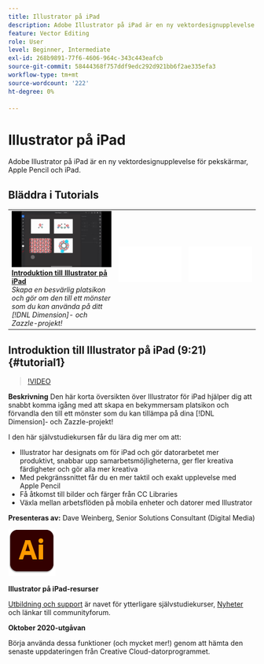 ```yaml
---
title: Illustrator på iPad
description: Adobe Illustrator på iPad är en ny vektordesignupplevelse för pekskärmar, Apple Pencil och iPad
feature: Vector Editing
role: User
level: Beginner, Intermediate
exl-id: 268b9891-77f6-4606-964c-343c443eafcb
source-git-commit: 58444368f757ddf9edc292d921bb6f2ae335efa3
workflow-type: tm+mt
source-wordcount: '222'
ht-degree: 0%

---
```


# Illustrator på iPad

Adobe Illustrator på iPad är en ny vektordesignupplevelse för pekskärmar, Apple Pencil och iPad.

## Bläddra i Tutorials

<table style="table-layout:fixed">
<tr>
 <td>
   <a href="illustratoripad.md#tutorial1">
      <img alt="Introduktion till Illustrator på iPad" src="../assets/illustrator-iPad_repeat_weinberg_thumbnail.jpg" />
   </a>
    <div>
   <a href="illustratoripad.md#tutorial1"><strong>Introduktion till Illustrator på iPad</strong></a>
    </div>
    <em>Skapa en besvärlig platsikon och gör om den till ett mönster som du kan använda på ditt [!DNL Dimension]- och Zazzle-projekt!</em>
    <br>
  </td>
  <td>
    <img alt="Avgränsare" src="../assets/Whitespacer.png" />
    <div>
    <br>
  </td>
  <td>
    <img alt="Avgränsare" src="../assets/Whitespacer.png" />
    <div>
    <br>
  </td>
</tr>
</table>

## Introduktion till Illustrator på iPad (9:21) {#tutorial1}

>[!VIDEO](https://video.tv.adobe.com/v/326823?hidetitle=true)

**Beskrivning**
Den här korta översikten över Illustrator för iPad hjälper dig att snabbt komma igång med att skapa en bekymmersam platsikon och förvandla den till ett mönster som du kan tillämpa på dina [!DNL Dimension]- och Zazzle-projekt!

I den här självstudiekursen får du lära dig mer om att:
* Illustrator har designats om för iPad och gör datorarbetet mer produktivt, snabbar upp samarbetsmöjligheterna, ger fler kreativa färdigheter och gör alla mer kreativa
* Med pekgränssnittet får du en mer taktil och exakt upplevelse med Apple Pencil
* Få åtkomst till bilder och färger från CC Libraries
* Växla mellan arbetsflöden på mobila enheter och datorer med Illustrator

**Presenteras av:**
Dave Weinberg, Senior Solutions Consultant (Digital Media)

![Illustrator i iPad-logotyp](../assets/ai_appicon_96.png)

**Illustrator på iPad-resurser**

[Utbildning och support](https://helpx.adobe.com/support/illustrator.html) är navet för ytterligare självstudiekurser, [Nyheter](https://helpx.adobe.com/illustrator/using/whats-new/mobile-2021.html) och länkar till communityforum.

**Oktober 2020-utgåvan**

Börja använda dessa funktioner (och mycket mer!) genom att hämta den senaste uppdateringen från Creative Cloud-datorprogrammet.
